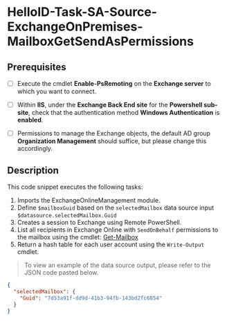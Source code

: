 # HelloID-Task-SA-Source-ExchangeOnPremises-MailboxGetSendAsPermissions

## Prerequisites
- [ ] Execute the cmdlet **Enable-PsRemoting** on the **Exchange server** to which you want to connect.
- [ ] Within **IIS**, under the **Exchange Back End site** for the **Powershell sub-site**, check that the authentication method **Windows Authentication** is **enabled**.
- [ ] Permissions to manage the Exchange objects, the default AD group **Organization Management** should suffice, but please change this accordingly.


## Description
This code snippet executes the following tasks:

1. Imports the ExchangeOnlineManagement module.
2. Define `$mailboxGuid` based on the `selectedMailbox` data source input `$datasource.selectedMailbox.Guid`
3. Creates a session to Exchange using Remote PowerShell.
4. List all recipients in Exchange Online with `SendOnBehalf` permissions to the mailbox using the cmdlet: [Get-Mailbox](https://learn.microsoft.com/en-us/powershell/module/exchange/get-mailbox?view=exchange-ps)
5. Return a hash table for each user account using the `Write-Output` cmdlet.

> To view an example of the data source output, please refer to the JSON code pasted below.

```json
{
  "selectedMailbox": {
    "Guid": "7d53a91f-dd9d-41b3-94fb-143bd2fc6854"
  }
}
```
